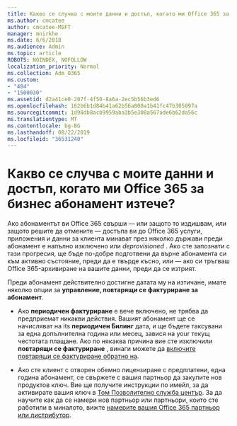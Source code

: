 ```yaml
---
title: Какво се случва с моите данни и достъп, когато ми Office 365 за бизнес абонамент изтече?
ms.author: cmcatee
author: cmcatee-MSFT
manager: mnirkhe
ms.date: 6/6/2018
ms.audience: Admin
ms.topic: article
ROBOTS: NOINDEX, NOFOLLOW
localization_priority: Normal
ms.collection: Adm_O365
ms.custom:
- "484"
- "1500030"
ms.assetid: d2a41ce0-207f-4f50-8a6a-2ec5b56b3ed6
ms.openlocfilehash: 162b6b1d84b41a62b56a800a1b41fc47b305097a
ms.sourcegitcommit: 1d98db8acb9959aba3b5e308a567ade6b62da56c
ms.translationtype: MT
ms.contentlocale: bg-BG
ms.lasthandoff: 08/22/2019
ms.locfileid: "36531240"
---
```

# <a name="what-happens-to-my-data-and-access-when-my-office-365-for-business-subscription-ends"></a>Какво се случва с моите данни и достъп, когато ми Office 365 за бизнес абонамент изтече?

Ако абонаментът ви Office 365 свърши — или защото то издишвам, или защото решите да отмените — достъпа ви до Office 365 услуги, приложения и данни за клиента минават през няколко държави преди абонамент е напълно изключено или *deprovisioned*  . Ако сте запознати с тази прогресия, ще бъде по-добре подготвени да върне абонамента си към активно състояние, преди да е твърде късно, или — ако си тръгваш Office 365-архивиране на вашите данни, преди да се изтрият.
  
Преди абонамент действително достигне датата му на изтичане, имате няколко опции за **управление, повтарящи се фактуриране за абонамент**.
  
- Ако **периодичен фактуриране** е вече включено, не трябва да предприемат никакви действия. Вашият абонамент ще се начисляват на its **периодичен Билинг** дата, и ще бъдете таксувани за една допълнителна година или месец, завися на your текущ честотата плащане. Ако по някаква причина вие сте изключили **повтарящи се фактуриране** , винаги можете да [включите повтарящи се фактуриране обратно на](https://docs.microsoft.com/office365/admin/subscriptions-and-billing/renew-your-subscription#turn-recurring-billing-off-or-on).

- Ако сте клиент с отворен обемно лицензиране с предплатени, една година абонамент, се свържете с вашия партньор да закупите нов продуктов ключ. Вие ще получите инструкции по имейл, за да активирате вашия ключ в [Том Позволително служба център](https://go.microsoft.com/fwlink/p/?LinkID=282016). За да научите как да се намери нов партньор или партньори, които сте работили в миналото, вижте [намерите вашия Office 365 партньор или дистрибутор](https://docs.microsoft.com/office365/admin/manage/find-your-partner-or-reseller).